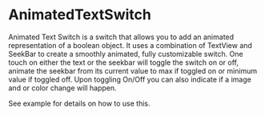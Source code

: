 # AnimatedTextSwitch
Animated Text Switch is a switch that allows you to add an animated representation of a boolean object.
It uses a combination of TextView and SeekBar to create a smoothly animated, fully customizable switch.
One touch on either the text or the seekbar will toggle the switch on or off, animate the seekbar from its current value to max if toggled on or minimum value if toggled off.
Upon toggling On/Off you can also indicate if a image and or color change will happen.  

See example for details on how to use this.
